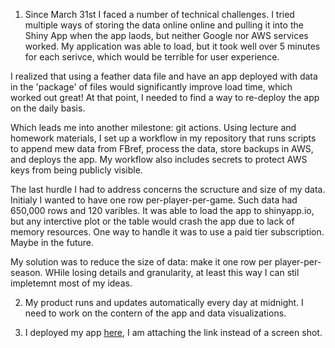 
1. Since March 31st I faced a number of technical challenges. I tried multiple ways of storing the data online online and 
pulling it into the Shiny App when the app laods, but neither Google nor AWS services worked. My application was able to load, 
but it took well over 5 minutes for each serivce, which would be terrible for user experience. 

I realized that using a feather data file and have an app deployed with data in the 'package' of files would significantly 
improve load time, which worked out great! At that point, I needed to find a way to re-deploy the app on the daily basis. 

Which leads me into another milestone: git actions. Using lecture and homework materials, I set up a workflow in my repository 
that runs scripts to append mew data from FBref, process the data, store backups in AWS, and deploys the app. My workflow 
also includes secrets to protect AWS keys from being publicly visible. 

The last hurdle I had to address concerns the scructure and size of my data. Initialy I wanted to have one row per-player-per-game. Such data had 650,000 rows and 120 varibles. It was able to load the app to shinyapp.io, but any interctive plot or the table would crash the app due to lack of memory resources. One way to handle it was to use a paid tier subscription. Maybe in the future. 

My solution was to reduce the size of data: make it one row per player-per-season. WHile losing details and granularity, at 
least this way I can stil impletemnt most of my ideas. 

2. My product runs and updates automatically every day at midnight. I need to work on the contern of the app and data visualizations.

3. I deployed my app [here](https://kexite.shinyapps.io/soccer_dashboard/), I am attaching the link instead of a screen shot. 